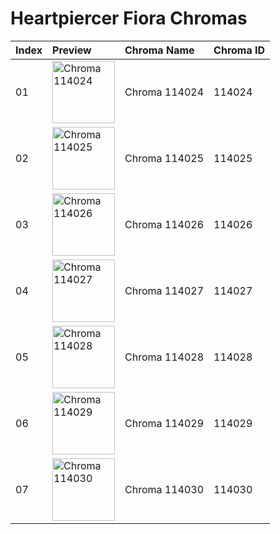 # Heartpiercer Fiora Chromas

| Index | Preview | Chroma Name | Chroma ID |
|:---|:---|:---|:---|
| 01 | <img src='https://raw.communitydragon.org/latest/plugins/rcp-be-lol-game-data/global/default/v1/champion-chroma-images/114/114024.png' alt='Chroma 114024' width='100'> | Chroma 114024 | 114024 |
| 02 | <img src='https://raw.communitydragon.org/latest/plugins/rcp-be-lol-game-data/global/default/v1/champion-chroma-images/114/114025.png' alt='Chroma 114025' width='100'> | Chroma 114025 | 114025 |
| 03 | <img src='https://raw.communitydragon.org/latest/plugins/rcp-be-lol-game-data/global/default/v1/champion-chroma-images/114/114026.png' alt='Chroma 114026' width='100'> | Chroma 114026 | 114026 |
| 04 | <img src='https://raw.communitydragon.org/latest/plugins/rcp-be-lol-game-data/global/default/v1/champion-chroma-images/114/114027.png' alt='Chroma 114027' width='100'> | Chroma 114027 | 114027 |
| 05 | <img src='https://raw.communitydragon.org/latest/plugins/rcp-be-lol-game-data/global/default/v1/champion-chroma-images/114/114028.png' alt='Chroma 114028' width='100'> | Chroma 114028 | 114028 |
| 06 | <img src='https://raw.communitydragon.org/latest/plugins/rcp-be-lol-game-data/global/default/v1/champion-chroma-images/114/114029.png' alt='Chroma 114029' width='100'> | Chroma 114029 | 114029 |
| 07 | <img src='https://raw.communitydragon.org/latest/plugins/rcp-be-lol-game-data/global/default/v1/champion-chroma-images/114/114030.png' alt='Chroma 114030' width='100'> | Chroma 114030 | 114030 |
